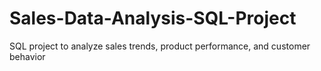 # Sales-Data-Analysis-SQL-Project
SQL project to analyze sales trends, product performance, and customer behavior
